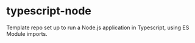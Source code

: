 # typescript-node

Template repo set up to run a Node.js application in Typescript, using ES Module imports.
